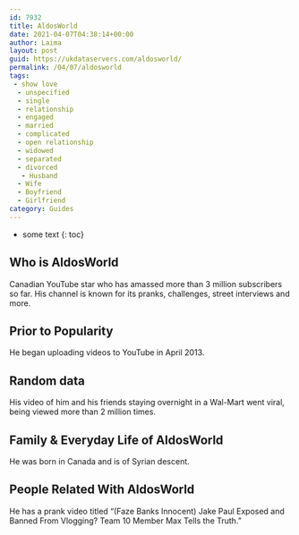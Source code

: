```yaml
---
id: 7932
title: AldosWorld
date: 2021-04-07T04:38:14+00:00
author: Laima
layout: post
guid: https://ukdataservers.com/aldosworld/
permalink: /04/07/aldosworld
tags:
 - show love
  - unspecified
  - single
  - relationship
  - engaged
  - married
  - complicated
  - open relationship
  - widowed
  - separated
  - divorced
   - Husband
  - Wife
  - Boyfriend
  - Girlfriend
category: Guides
---
```


* some text
{: toc}


## Who is AldosWorld
                  
                  
                  
Canadian YouTube star who has amassed more than 3 million subscribers so far. His channel is known for its pranks, challenges, street interviews and more.
                  
              
            
              
            
                
                
                
## Prior to Popularity
                  
                  
                  
He began uploading videos to YouTube in April 2013.
                  
              
            
              
            
                
                
                
## Random data
                  
                  
                  
His video of him and his friends staying overnight in a Wal-Mart went viral, being viewed more than 2 million times.
                  
              
            
              
            
                
                
                
## Family & Everyday Life of AldosWorld
                  
                  
                  
He was born in Canada and is of Syrian descent.
                  
              
            
              
            
                
                
                
## People Related With AldosWorld
                  
                  
                  
He has a prank video titled &#8220;(Faze Banks Innocent) Jake Paul Exposed and Banned From Vlogging? Team 10 Member Max Tells the Truth.&#8221;
                  
              
            
              
            
                
              
            
              
              
            
            
              
            
          
          
          